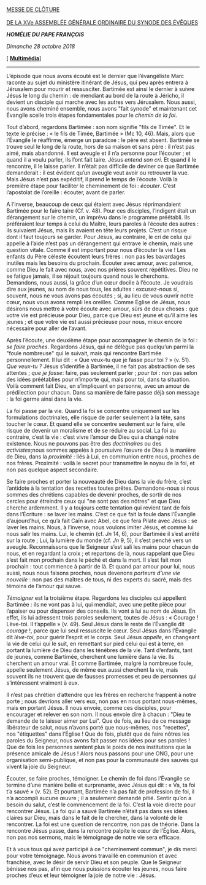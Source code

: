 [MESSE DE CLÔTURE\
\
DE LA XVe ASSEMBLÉE GÉNÉRALE ORDINAIRE DU SYNODE DES ÉVÊQUES](http://www.vatican.va/news_services/liturgy/libretti/2018/20181028-libretto-chiusura-sinodo.pdf)

***HOMÉLIE DU PAPE FRANÇOIS***

*Dimanche 28 octobre 2018*

\[ **[Multimédia](http://w2.vatican.va/content/francesco/fr/events/event.dir.html/content/vaticanevents/fr/2018/10/28/messa-conclusione-sinodo.html)**\]

* * *

L’épisode que nous avons écouté est le dernier que l’évangéliste Marc raconte au sujet du ministère itinérant de Jésus, qui peu après entrera à Jérusalem pour mourir et ressusciter. Bartimée est ainsi le dernier à suivre Jésus le long du chemin : de mendiant au bord de la route à Jéricho, il devient un disciple qui marche avec les autres vers Jérusalem. Nous aussi, nous avons cheminé ensemble, nous avons "fait synode" et maintenant cet Évangile scelle trois étapes fondamentales pour le *chemin de la foi*.

Tout d’abord, regardons Bartimée : son nom signifie "fils de Timée". Et le texte le précise : « le fils de Timée, Bartimée » (Mc 10, 46). Mais, alors que l’Évangile le réaffirme, émerge un paradoxe : le père est absent. Bartimée se trouve seul le long de la route, hors de sa maison et sans père : il n’est pas aimé, mais abandonné. Il est aveugle et il n’a personne pour l’écouter ; et quand il a voulu parler, ils l’ont fait taire. Jésus *entend son cri*. Et quand il le rencontre, il le laisse parler. Il n’était pas difficile de deviner ce que Bartimée demanderait : il est évident qu’un aveugle veut avoir ou retrouver la vue. Mais Jésus n’est pas expéditif, il prend le temps de l’écoute. Voilà la première étape pour faciliter le cheminement de foi : *écouter*. C’est l’apostolat de l’oreille : écouter, avant de parler.

A l’inverse, beaucoup de ceux qui étaient avec Jésus réprimandaient Bartimée pour le faire taire (Cf. v. 48). Pour ces disciples, l’indigent était un dérangement sur le chemin, un imprévu dans le programme préétabli. Ils préféraient leur temps à celui du Maître, leurs paroles à l’écoute des autres : ils suivaient Jésus, mais ils avaient en tête leurs projets. C’est un risque dont il faut toujours se garder. Pour Jésus, au contraire, le cri de celui qui appelle à l’aide n’est pas un dérangement qui entrave le chemin, mais une question vitale. Comme il est important pour nous d’écouter la vie ! Les enfants du Père céleste écoutent leurs frères : non pas les bavardages inutiles mais les besoins du prochain. Écouter avec amour, avec patience, comme Dieu le fait avec nous, avec nos prières souvent répétitives. Dieu ne se fatigue jamais, il se réjouit toujours quand nous le cherchons. Demandons, nous aussi, la grâce d’un cœur docile à l’écoute. Je voudrais dire aux jeunes, au nom de nous tous, les adultes : excusez-nous si, souvent, nous ne vous avons pas écoutés ; si, au lieu de vous ouvrir notre cœur, nous vous avons rempli les oreilles. Comme Église de Jésus, nous désirons nous mettre à votre écoute avec amour, sûrs de deux choses : que votre vie est précieuse pour Dieu, parce que Dieu est jeune et qu’il aime les jeunes ; et que votre vie est aussi précieuse pour nous, mieux encore nécessaire pour aller de l’avant.

Après l’écoute, une deuxième étape pour accompagner le chemin de la foi : *se faire proches*. Regardons Jésus, qui ne délègue pas quelqu’un parmi la "foule nombreuse" qui le suivait, mais qui rencontre Bartimée personnellement. Il lui dit : « Que veux-tu que je fasse pour toi ? » (v. 51). *Que veux-tu ?* Jésus s’identifie à Bartimée, il ne fait pas abstraction de ses attentes ; *que je fasse*: faire, pas seulement parler ; *pour toi* : non pas selon des idées préétablies pour n’importe qui, mais pour toi, dans ta situation. Voilà comment fait Dieu, en s’impliquant en personne, avec un amour de prédilection pour chacun. Dans sa manière de faire passe déjà son message : la foi germe ainsi dans la vie.

La foi passe par la vie. Quand la foi se concentre uniquement sur les formulations doctrinales, elle risque de parler seulement à la tête, sans toucher le cœur. Et quand elle se concentre seulement sur le faire, elle risque de devenir un moralisme et de se réduire au social. La foi au contraire, c’est la vie : c’est vivre l’amour de Dieu qui a changé notre existence. Nous ne pouvons pas être des *doctrinaires* ou des *activistes*;nous sommes appelés à poursuivre l’œuvre de Dieu à la manière de Dieu, dans la *proximité* : liés à Lui, en communion entre nous, proches de nos frères. Proximité : voilà le secret pour transmettre le noyau de la foi, et non pas quelque aspect secondaire.

Se faire proches et porter la nouveauté de Dieu dans la vie du frère, c’est l’antidote à la tentation des recettes toutes prêtes. Demandons-nous si nous sommes des chrétiens capables de devenir proches, de sortir de nos cercles pour étreindre ceux qui "ne sont pas des nôtres" et que Dieu cherche ardemment. Il y a toujours cette tentation qui revient tant de fois dans l’Écriture : se laver les mains. C’est ce que fait la foule dans l’Évangile d’aujourd’hui, ce qu’a fait Caïn avec Abel, ce que fera Pilate avec Jésus : se laver les mains. Nous, à l’inverse, nous voulons imiter Jésus, et comme lui nous salir les mains. Lui, le chemin (cf. *Jn* 14, 6), pour Bartimée il s’est arrêté sur la route ; Lui, la lumière du monde (cf. *Jn* 9, 5), il s’est penché vers un aveugle. Reconnaissons que le Seigneur s’est sali les mains pour chacun de nous, et en regardant la croix ; et repartons de là, nous rappelant que Dieu s’est fait mon prochain dans le péché et dans la mort. Il s’est fait mon prochain : tout commence à partir de là. Et quand par amour pour lui, nous aussi, nous nous faisons proches, nous devenons *porteurs d’une vie nouvelle* : non pas des maîtres de tous, ni des experts du sacré, mais des témoins de l’amour qui sauve.

*Témoigner* est la troisième étape. Regardons les disciples qui appellent Bartimée : ils ne vont pas à lui, qui mendiait, avec une petite pièce pour l’apaiser ou pour dispenser des conseils. Ils vont à lui au nom de Jésus. En effet, ils lui adressent trois paroles seulement, toutes de Jésus : « Courage ! Lève-toi. Il t’appelle » (v. 49). Seul Jésus dans le reste de l’Évangile dit *courage* !, parce que lui seul ressuscite le cœur. Seul Jésus dans l’Évangile dit *lève-toi*, pour guérir l’esprit et le corps. Seul Jésus *appelle*, en changeant la vie de celui qui le suit, en remettant sur pied celui qui est à terre, en portant la lumière de Dieu dans les ténèbres de la vie. Tant d’enfants, tant de jeunes, comme Bartimée, cherchent une lumière dans la vie. Ils cherchent un amour vrai. Et comme Bartimée, malgré la nombreuse foule, appelle seulement Jésus, de même eux aussi cherchent la vie, mais souvent ils ne trouvent que de fausses promesses et peu de personnes qui s’intéressent vraiment à eux.

Il n’est pas chrétien d’attendre que les frères en recherche frappent à notre porte ; nous devrions aller vers eux, non pas en nous portant nous-mêmes, mais en portant Jésus. Il nous envoie, comme ces disciples, pour encourager et relever en son nom. Il nous envoie dire à chacun : "Dieu te demande de te laisser aimer par Lui". Que de fois, au lieu de ce message libérateur de salut, nous n’avons porté que nous-mêmes, nos "recettes", nos "étiquettes" dans l’Église ! Que de fois, plutôt que de faire nôtres les paroles du Seigneur, nous avons fait passer nos idées pour ses paroles ! Que de fois les personnes sentent plus le poids de nos institutions que la présence amicale de Jésus ! Alors nous passons pour une ONG, pour une organisation semi-publique, et non pas pour la communauté des sauvés qui vivent la joie du Seigneur.

Écouter, se faire proches, témoigner. Le chemin de foi dans l’Évangile se termine d’une manière belle et surprenante, avec Jésus qui dit : « Va, ta foi t’a sauvé » (v. 52). Et pourtant, Bartimée n’a pas fait de profession de foi, il n’a accompli aucune œuvre ; il a seulement demandé pitié. Sentir qu’on a besoin du salut, c’est le commencement de la foi. C’est la voie directe pour rencontrer Jésus. La foi qui a sauvé Bartimée n’était pas dans ses idées claires sur Dieu, mais dans le fait de le chercher, dans la volonté de le rencontrer. La foi est une question de rencontre, non pas de théorie. Dans la rencontre Jésus passe, dans la rencontre palpite le cœur de l’Église. Alors, non pas nos sermons, mais le témoignage de notre vie sera efficace.

Et à vous tous qui avez participé à ce "cheminement commun", je dis merci pour votre témoignage. Nous avons travaillé en communion et avec franchise, avec le désir de servir Dieu et son peuple. Que le Seigneur bénisse nos pas, afin que nous puissions écouter les jeunes, nous faire proches d’eux et leur témoigner la joie de notre vie : Jésus.